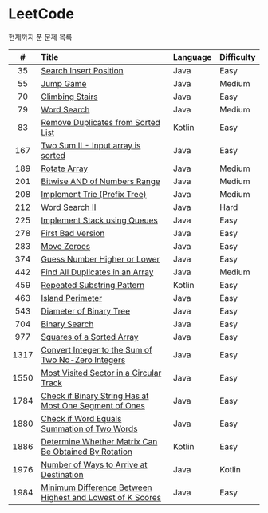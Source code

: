 LeetCode
========
현재까지 푼 문제 목록

| # | Title | Language | Difficulty | 
|:--:|:----|:--------|:----------|
|35|[Search Insert Position](https://leetcode.com/problems/search-insert-position/)| Java| Easy|
|55|[Jump Game](https://leetcode.com/problems/jump-game/)|Java|Medium|
|70|[Climbing Stairs](https://leetcode.com/problems/climbing-stairs/)|Java|Easy|
|79|[Word Search](https://leetcode.com/problems/word-search/)|Java|Medium|
|83|[Remove Duplicates from Sorted List](https://leetcode.com/problems/remove-duplicates-from-sorted-list/)|Kotlin|Easy|
|167|[Two Sum II - Input array is sorted](https://leetcode.com/problems/two-sum-ii-input-array-is-sorted/)|Java|Easy|
|189|[Rotate Array](https://leetcode.com/problems/rotate-array/)|Java|Medium|
|201|[Bitwise AND of Numbers Range](https://leetcode.com/problems/bitwise-and-of-numbers-range/)|Java|Medium|
|208|[Implement Trie (Prefix Tree)](https://leetcode.com/problems/implement-trie-prefix-tree/)|Java|Medium|
|212|[Word Search II](https://leetcode.com/problems/word-search-ii/)|Java|Hard|
|225|[Implement Stack using Queues](https://leetcode.com/problems/implement-stack-using-queues/)|Java|Easy|
|278|[First Bad Version](https://leetcode.com/problems/first-bad-version/)|Java|Easy|
|283|[Move Zeroes](https://leetcode.com/problems/move-zeroes/)|Java|Easy|
|374|[Guess Number Higher or Lower](https://leetcode.com/problems/guess-number-higher-or-lower/)|Java|Easy|
|442|[Find All Duplicates in an Array](https://leetcode.com/problems/find-all-duplicates-in-an-array/)|Java|Medium|
|459|[Repeated Substring Pattern](https://leetcode.com/problems/repeated-substring-pattern/)|Kotlin|Easy|
|463|[Island Perimeter](https://leetcode.com/problems/island-perimeter/)|Java|Easy|
|543|[Diameter of Binary Tree](https://leetcode.com/problems/diameter-of-binary-tree/)|Java|Easy|
|704|[Binary Search](https://leetcode.com/problems/binary-search/)|Java|Easy|
|977|[Squares of a Sorted Array](https://leetcode.com/problems/squares-of-a-sorted-array/)|Java|Easy|
|1317|[Convert Integer to the Sum of Two No-Zero Integers](https://leetcode.com/problems/convert-integer-to-the-sum-of-two-no-zero-integers/)|Java|Easy|
|1550|[Most Visited Sector in a Circular Track](https://leetcode.com/problems/most-visited-sector-in-a-circular-track/)|Java|Easy|
|1784|[Check if Binary String Has at Most One Segment of Ones](https://leetcode.com/problems/check-if-binary-string-has-at-most-one-segment-of-ones/)|Java|Easy|
|1880|[Check if Word Equals Summation of Two Words](https://leetcode.com/problems/check-if-word-equals-summation-of-two-words/)|Java|Easy|
|1886|[Determine Whether Matrix Can Be Obtained By Rotation](https://leetcode.com/problems/determine-whether-matrix-can-be-obtained-by-rotation/)|Kotlin|Easy|
|1976|[Number of Ways to Arrive at Destination](https://leetcode.com/problems/number-of-ways-to-arrive-at-destination/)|Java|Kotlin|
|1984|[Minimum Difference Between Highest and Lowest of K Scores](https://leetcode.com/problems/minimum-difference-between-highest-and-lowest-of-k-scores/)|Java|Easy|




